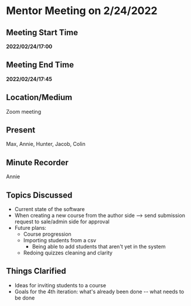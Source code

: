 # Mentor Meeting on 2/24/2022

## Meeting Start Time

**2022/02/24/17:00**

## Meeting End Time

**2022/02/24/17:45**

## Location/Medium

Zoom meeting

## Present
Max, Annie, Hunter, Jacob, Colin

## Minute Recorder
Annie

## Topics Discussed
- Current state of the software
- When creating a new course from the author side --> send submission request to sale/admin side for approval
- Future plans:
  - Course progression
  - Importing students from a csv
    - Being able to add students that aren't yet in the system
  - Redoing quizzes cleaning and clarity

## Things Clarified
- Ideas for inviting students to a course
- Goals for the 4th iteration: what's already been done -- what needs to be done
